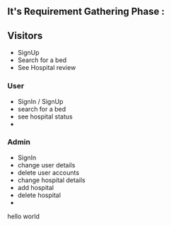 ## It's Requirement Gathering Phase :

## Visitors
- SignUp
- Search for a bed
- See Hospital review

### User
- SignIn / SignUp
- search for a bed
- see hospital status
- 

### Admin
- SignIn
- change user details
- delete user accounts
- change hospital details
- add hospital
- delete hospital
- 

hello
world

